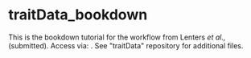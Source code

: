 # traitData_bookdown
This is the bookdown tutorial for the workflow from Lenters *et al.,* (submitted). Access via: [](tlenters.github.io/traitData_bookdown/). See "traitData" repository for additional files.
